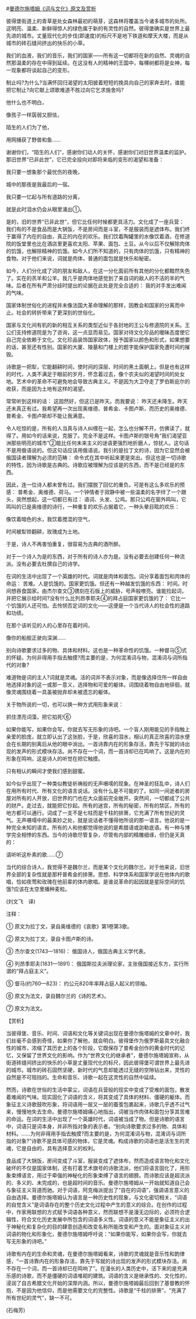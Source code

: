 #[曼德尔施塔姆《词与文化》原文及赏析](https://www.vrrw.net/wx/12454.html)

彼得堡街道上的青草是处女森林最初的萌芽，这森林将覆盖当今诸多城市的处所。这明亮、温柔、新鲜得惊人的绿色属于新的有灵性的自然。彼得堡确实是世界上最先进的城市。丈量现代化的步伐(即速度)的标尺不是地下铁道和摩天大楼，而是从城市的砖石缝间挤出的快乐的小草。

我们的血液，我们的音乐，我们的国家——所有这一切都将在新的自然、灵魂的自然那温柔的存在中得到延续。在这没有人的精神的王国中，每棵树都将是女神，每一现象都将谈起自己的变形。

制止吗?为什么?当满怀回归渴望的太阳披着短短的挽具向自己的家奔去时，谁能把它制止?向它献上颂歌难道不胜过向它乞求施舍吗?

他什么也不明白，

像孩子一样孱弱又胆怯，

陌生的人们为了他，

用网捕获了野兽和鱼……

谢谢你们，“陌生的人们”，感谢你们动人的关怀，感谢你们对旧世界温柔的监护。那旧世界“已非此世”，它已完全投向对即将来临的变形的渴望和准备：

我只要一想象那个最忧伤的夜晚，

城中的那夜是我最后的一宿。

我只要一忆起与所有道路的分离，

就是此时泪水仍会从眼里涌出①。



是的，旧的世界“已非此世”，但它比任何时候都更具活力。文化成了一座兵营： 我们有的不是食品而是大锅饭，不是房间而是斗室，不是服装而是遮体布。我们终于赢得了内在的自由，真正的内在的欢乐。我们饮着陶罐里的水像饮着酒，在修道院的饭堂里也比在酒店里更喜欢太阳、苹果、面包、土豆。从今以后不仅解除肉体的饥饿，也解除精神的饥饿。如今人们所不知道的，只有肉体的饥饿，只有精神的食物。对于他们来说，词就是肉体，普通的面包就是快乐和秘密。

如今，人们分化成了词的朋友和敌人，在这一分化面前所有其他的分化都黯然失色了。实在的羔羊和公羊。我几乎是肉体地感觉到了来自词的敌人的不洁的羊的气味。后者在所有严肃分歧时提出的论据在此处是完全合适的： 我的对手发出难闻的气味。

国家体制世俗化的进程并未像法国大革命理解的那样，因教会和国家的分离而中止。社会的转折带来了更深刻的世俗化。

国家与文化间有机的新的相互关系的类型近似于各封地的王公与修道院的关系。王公们支持修道院是为了咨询，这一点显而易见。国家对待文化珍品的暧昧态度使它自己完全依赖于文化。文化珍品装饰国家政体，授予国家以颜色和形式，如果想要的话，甚至还有性别。国家的大厦、陵墓和门楼上的题字能保护国家免遭时间的摧毁。

诗歌是一把犁，它能翻耕时间，使时间的深层、时间的黑土面朝上。但是也有这样的时代，人类不满足于眼前的岁月，怀念着过去，像个农夫似的渴望时间的处女地。艺术中的革命不可避免地会导致古典主义。不是因为大卫夺走了罗伯斯庇尔的收获，而是因为土地有这样的渴望。

常常听到这样的话： 这固然好，但这已是昨天。而我要说： 昨天还未降生。昨天还未真正有过。我希望再一次出现奥维德、普希金、卡图卢斯，而历史的奥维德、普希金、卡图卢斯却不能让我满意。

令人吃惊的是，所有的人当真与诗人纠缠在一起，怎么也分解不开。仿佛读了，就得了。用如今的话来说，克服了。完全不是这样。卡图卢斯的银号角“我们渴望亚洲那些明亮的城市”②能比任何未来主义的谜语更强烈地折磨人，惊扰人。这句话不是用俄语说的。但这句话应该用俄语说。我引的是拉丁文的诗，因为它显然会被俄国读者理解为必须的范畴： 命令式在其中听起来更是突出。但这也是一切诗歌的特性，因为诗歌是古典的。诗歌应被理解为应该是的东西，而不是已经是的东西。

因此，连一位诗人都未曾有过。我们摆脱了回忆的重负。可是有这么多欢乐的预感： 普希金、奥维德、荷马。一个钟情者于寂静中被一些温柔的名字绊了一个跟头，突然想起，这一切都已有过： 语词、头发、公鸡。那只公鸡在窗外鸣叫，它鸣叫的已是奥维德的诗行，一种重复的欢乐占据着它，一种头晕目眩的欢乐：

像饮着暗色的水，我饮着搅混的空气，

时间被犁铧翻耕，玫瑰成为土地。

于是，诗人不再害怕重复，很容易为古典的酒所醉。

对于一个诗人为是的东西，对于所有的诗人亦为是。没有必要去创建任何一种流派。没有必要去杜撰自己的诗学。

在词的生活中出现了一个英雄的时代。词就是肉体和面包。词分享着面包和肉体的命运： 苦难。人是饥饿的。国家更饥饿。但还有一种越发饥饿的东西： 时间。时间想吞食国家。由杰尔查文③镌刻在石版上的威胁，号声般嘹亮。谁能捡起词，并把它展示给时间?没有什么比列昂季耶夫④的拜占庭国家更饥饿的了： 它比一个饥饿的人还可怕。去怜悯否定词的文化——这便是一个当代诗人的社会性的道路和功绩。

在那个该听见的人的心里存在着时间，

像你的船舰正驶向深渊……

别向诗歌要求过多的物、具体和材料。这也是一种革命性的饥饿。一种督马⑤式的怀疑。为何非得用手指去触摸?而主要的是，为何混淆词与物，混淆词与词所指代的对象?

难道物是词的主人?词就是灵魂。活的词并不表示对象，而是像选择住所一样自由地选择对象的这一或那一意义，选择物和可爱的躯体。词围绕着物自由地徘徊，就像灵魂围绕着一具虽被抛弃却未被遗忘的躯体。

关于物所说的一切，也可以换一种方式用形象来说：

抓住漂亮词藻，把它掐死!⑥

如果你能写，如果你会写，你就去写无形象的诗吧。一个盲人刚用能见的手指触上亲爱的脸庞，就立即认出了这张脸，于是，欣喜的泪水，相认的真正欣喜的泪水便会在长期的别离后从他的眼中淌出。一首诗靠内在的形象存活，靠先于写就的诗出现的发声的形式模块存活。尚不存在一个词，而一首诗却已在鸣响了。这是内在的形象在鸣响，这是诗人的听觉在把它触摸。

只有相认的瞬间才使我们感到甜蜜。

如今似乎出现了一种类似教徒祈祷般的无声嗫嚅的现象。在神圣的狂乱中，诗人们在用所有时代、所有文化的语言说话。没有什么是不可能的了。如同一间逝者的房屋对所有的人开放，旧世界的门也在大众面前完全敞开。突然间，一切都成了公共的财产。走过去，就能把它抄起。所有的迷宫，所有的秘密，所有的禁区，所有的地方都可以通行。词成了一支不是七柱而是千柱的排箫，它充满了所有世纪的灵气。无声嗫嚅中的最美妙之处，就是说话者不懂得他所说的那一语言。他说的是一种完全未知的语言。所有的人和他都觉得他说的是希腊语或迦勒底语。有一种与博学完全相悖的东西。当今的诗歌尽管复杂，尽管有内部的精雕细琢，但仍是天真的：

请听听这朴素的歌……⑦

当代的综合诗人，我觉得不是魏尔兰，而是某个文化的魏尔兰。对于他来说，旧世界全部的复杂性就是那杆普希金的排箫。思想、科学体系和国家学说在他体内的歌唱，恰如夜莺和玫瑰在他前辈的体内歌唱。是谁说革命的起因就是星际空间的饥饿?应该在太空里播种麦粒。

(刘文飞　译)

注释：

① 原文为拉丁文，录自奥维德的《哀歌》第1卷第3歌。

② 原文为拉丁文，录自卡图卢斯的诗。

③ 杰尔查文(1743—1816)： 俄国诗人，俄国古典主义学代表。

④ 列昂季耶夫(1831—1891)： 俄国斯拉夫派理论家，主张俄国接近东方，实行所谓的“拜占庭主义”。

⑤ 督马(约760—823)： 约公元820年率拜占庭人起义的领袖。

⑥ 原文为法文，录自魏尔兰的《诗的艺术》。

⑦ 原文为法文。

【赏析】

当彼得堡、音乐、时间、词语和文化等关键词出现在曼德尔施塔姆的文章中时，我们丝毫不会感到奇怪，如果你了解他，就会明白。彼得堡作为俄罗斯最具文化融合性的城市，浓缩了其历史上的各个阶段，它既保存了普希金创作的黄金时代的记忆，又保留了世界文化的影响。作为“世界文化的继承者”，曼德尔施塔姆宣称，从街道砖缝间挤出的快乐的小草是丈量现代化的标尺，因此彼得堡可谓世界上最先进的城市。城市的砖石固然坚硬，新时代的气息却能透过无缝的空隙钻出来，灵性的自然是不可阻挡的。生命和音乐、诗歌一起在这灵性的自然中延续。

然而，诗歌在世俗的生活中蒙尘，词语在兵营般的现实中变成了受难的面包，散发着难闻的气味。现实固化了词语的含义，将其变成了具体的材料、僵硬的躯体。而象征主义诗歌鼓吹形象，将词语用一层又一层的蚕茧包裹起来，诗歌几乎透不过气来，慢慢地失去生命。曼德尔施塔姆痛心地指出，词被当作肉体和面包分享其苦难的命运。在词的生活中出现了一个英雄时代，词语被当成了物。但是诗歌的语言中，词语只是词本身，并非所指对象的表示者。“别向诗歌要求过多的物、具体和材料。……为何非得用手指去触摸?而主要的是，为何混淆词与物，混淆词与词所指的对象?”诗歌不是具体可感的物体，它是灵魂。构成诗歌的词语也是活生生的灵魂，它是自由的，具有选择意义的权利。

食品成了大锅饭，房间变成了斗室，服装变成了遮体布，然而造成语言物化和文化破坏的不仅是国家体制，还有打着艺术旗号的诗歌流派，他们将语言固化了，用形象束缚语言，用过于牵强的神秘化的形象束缚了语言的翅膀。而诗歌应该是超流派的、多义的、未完成的，也是超时间的音乐。曼德尔施塔姆从一开始就知道自己会与象征主义背道而驰。对于词语，阿克梅派提出了“自在的词语”，强调语言意义的自由选择。曼德尔施塔姆认为语言是一种历史性的现象，与文化密切相关，“词语的自觉含义”是词语存在的整个历史文化过程中产生的意义的综合。在创作的过程中，作家用联想的方式赋予词语各种意义，然而联想不是漫无边际的，必须符合逻辑性，符合文化历史发展中所包含的词语多义性。词语的意义不能是象征主义的出于神秘化和复杂化的目的肆意创造和改变名称所能改变和产生的。面对象征主义对词语的物化和形象化，曼德尔施塔姆呼吁说：“如果你能写，如果你会写，你就去写无形象的诗吧。”

诗歌有内在的生命和灵魂，在曼德尔施塔姆看来，诗歌的灵魂就是音乐性和韵律感，“一首诗靠内在的形象存活，靠先于写就的诗出现的发声的形式模块存活。尚不存在一个词，而一首诗却已在鸣响了”。在漫长的人类历史中，活下来的是充满乐感的诗歌，而不是僵硬的词语堆砌的建筑。词语的含义是继承性的、文化性的，浸润了自古希腊文化开始的深厚内涵。所以，曼德尔施塔姆最后回到了基督教的怀抱，不是因为他信仰，而是他需要文化的完整性。诗歌是“千柱的排箫”，“充满了所有世纪的灵气”，缺一不可。

(石梅芳)

